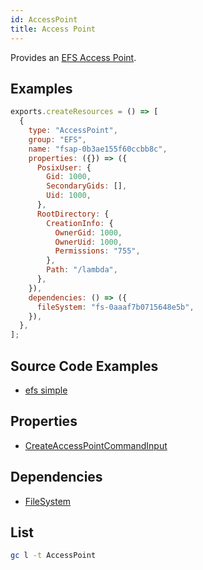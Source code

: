 ```yaml
---
id: AccessPoint
title: Access Point
---
```


Provides an [EFS Access Point](https://console.aws.amazon.com/efs/home).

## Examples

```js
exports.createResources = () => [
  {
    type: "AccessPoint",
    group: "EFS",
    name: "fsap-0b3ae155f60ccbb8c",
    properties: ({}) => ({
      PosixUser: {
        Gid: 1000,
        SecondaryGids: [],
        Uid: 1000,
      },
      RootDirectory: {
        CreationInfo: {
          OwnerGid: 1000,
          OwnerUid: 1000,
          Permissions: "755",
        },
        Path: "/lambda",
      },
    }),
    dependencies: () => ({
      fileSystem: "fs-0aaaf7b0715648e5b",
    }),
  },
];
```

## Source Code Examples

- [efs simple](https://github.com/grucloud/grucloud/tree/main/examples/aws/EFS/efs-simple)

## Properties

- [CreateAccessPointCommandInput](https://docs.aws.amazon.com/AWSJavaScriptSDK/v3/latest/clients/client-efs/interfaces/createaccesspointcommandinput.html)

## Dependencies

- [FileSystem](./FileSystem.md)

## List

```sh
gc l -t AccessPoint
```

```txt

```
